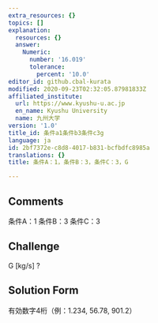 ```yaml
---
extra_resources: {}
topics: []
explanation:
  resources: {}
  answer:
    Numeric:
      number: '16.019'
      tolerance:
        percent: '10.0'
editor_id: github.cbal-kurata
modified: 2020-09-23T02:32:05.87981833Z
affiliated_institute:
  url: https://www.kyushu-u.ac.jp
  en_name: Kyushu University
  name: 九州大学
version: '1.0'
title_id: 条件a1条件b3条件c3g
language: ja
id: 2bf7372e-c8d8-4017-b831-bcfbdfc8985a
translations: {}
title: 条件A：1，条件B：3，条件C：3，G

---
```


## Comments
条件A：1
条件B：3
条件C：3

## Challenge
G [kg/s] ?

## Solution Form
有効数字4桁（例：1.234,  56.78,  901.2）




